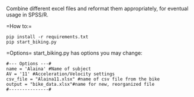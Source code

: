 Combine different excel files and reformat them appropriately, for eventual usage in SPSS/R.

=How to:=

```
pip install -r requirements.txt
pip start_biking.py
```
=Options=
start_biking.py has options you may change:
```
#--- Options ---#
name = 'Alaina' #Name of subject
AV = '11' #Acceleration/Velocity settings
csv_file = "Alaina11.xlsx" #name of csv file from the bike
output = "bike_data.xlsx"#name for new, reorganized file
#---------------#
```
